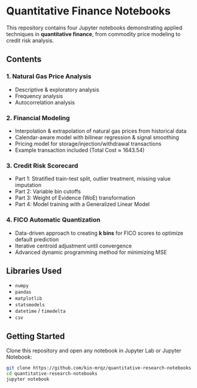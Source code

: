 # Quantitative Finance Notebooks

This repository contains four Jupyter notebooks demonstrating applied techniques in **quantitative finance**, from commodity price modeling to credit risk analysis.

## Contents

### 1. Natural Gas Price Analysis

* Descriptive & exploratory analysis
* Frequency analysis
* Autocorrelation analysis

### 2. Financial Modeling

* Interpolation & extrapolation of natural gas prices from historical data
* Calendar-aware model with bilinear regression & signal smoothing
* Pricing model for storage/injection/withdrawal transactions
* Example transaction included (Total Cost ≈ 1643.54)

### 3. Credit Risk Scorecard

* Part 1: Stratified train-test split, outlier treatment, missing value imputation
* Part 2: Variable bin cutoffs
* Part 3: Weight of Evidence (WoE) transformation
* Part 4: Model training with a Generalized Linear Model

### 4. FICO Automatic Quantization

* Data-driven approach to creating **k bins** for FICO scores to optimize default prediction
* Iterative centroid adjustment until convergence
* Advanced dynamic programming method for minimizing MSE

## Libraries Used

* `numpy`
* `pandas`
* `matplotlib`
* `statsmodels`
* `datetime` / `timedelta`
* `csv`

## Getting Started

Clone this repository and open any notebook in Jupyter Lab or Jupyter Notebook:

```bash
git clone https://github.com/kin-mrqz/quantitative-research-notebooks
cd quantitative-research-notebooks
jupyter notebook
```